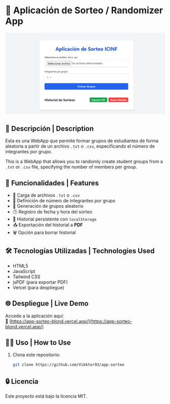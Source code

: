 # 🎲 Aplicación de Sorteo / Randomizer App

![Vista previa de la aplicación](./assets/screenshot.png)

## 📌 Descripción | Description

Esta es una WebApp que permite formar grupos de estudiantes de forma aleatoria a partir de un archivo `.txt` o `.csv`, especificando el número de integrantes por grupo.

This is a WebApp that allows you to randomly create student groups from a `.txt` or `.csv` file, specifying the number of members per group.

## 🚀 Funcionalidades | Features

- 📂 Carga de archivos `.txt` o `.csv`
- 🔢 Definición de número de integrantes por grupo
- 🎯 Generación de grupos aleatorio
- 🕒 Registro de fecha y hora del sorteo
- 💾 Historial persistente con `localStorage`
- 📤 Exportación del historial a **PDF**
- 🗑️ Opción para borrar historial

## 🛠️ Tecnologías Utilizadas | Technologies Used

- HTML5
- JavaScript
- Tailwind CSS
- jsPDF (para exportar PDF)
- Vercel (para despliegue)

## 🌐 Despliegue | Live Demo

Accede a la aplicación aquí:  
🔗 [https://app-sorteo-blond.vercel.app/](https://app-sorteo-blond.vercel.app/)

## 🧑‍💻 Uso | How to Use

1. Clona este repositorio:
   ```bash
   git clone https://github.com/Vikktor93/app-sorteo

## 🔒 Licencia
Este proyecto está bajo la licencia MIT.
